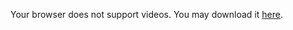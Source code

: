 <SlidevVideo mute controls>
  <!-- Anything that can go in an HTML video element. -->
  <source src="/videos/projetofinal-admin.mp4" type="video/mp4" />
  <p>
    Your browser does not support videos. You may download it
    <a href="/videos/projetofinal-admin.mp4">here</a>.
  </p>
</SlidevVideo>
